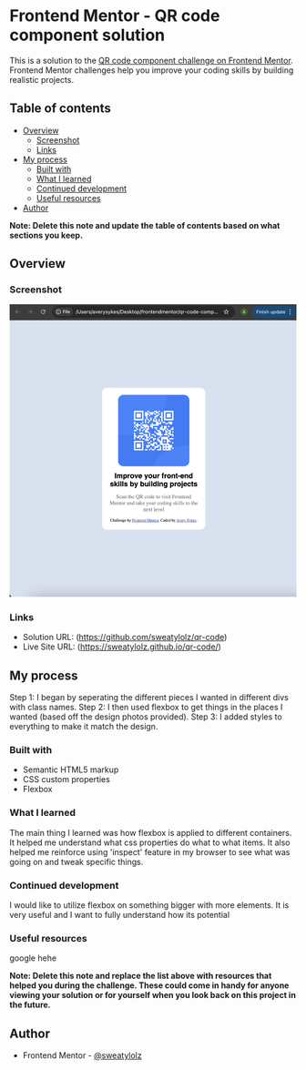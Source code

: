 # Frontend Mentor - QR code component solution

This is a solution to the [QR code component challenge on Frontend Mentor](https://www.frontendmentor.io/challenges/qr-code-component-iux_sIO_H). Frontend Mentor challenges help you improve your coding skills by building realistic projects. 

## Table of contents

- [Overview](#overview)
  - [Screenshot](#screenshot)
  - [Links](#links)
- [My process](#my-process)
  - [Built with](#built-with)
  - [What I learned](#what-i-learned)
  - [Continued development](#continued-development)
  - [Useful resources](#useful-resources)
- [Author](#author)

**Note: Delete this note and update the table of contents based on what sections you keep.**

## Overview

### Screenshot

![](./screenshots/qrfinal.png)

### Links

- Solution URL: (https://github.com/sweatylolz/qr-code)
- Live Site URL: (https://sweatylolz.github.io/qr-code/)

## My process

Step 1: I began by seperating the different pieces I wanted in different divs with class names. 
Step 2: I then used flexbox to get things in the places I wanted (based off the design photos provided).
Step 3: I added styles to everything to make it match the design.

### Built with

- Semantic HTML5 markup
- CSS custom properties
- Flexbox

### What I learned

The main thing I learned was how flexbox is applied to different containers. It helped me understand what css properties do what to what items. It also helped me reinforce using 'inspect' feature in my browser to see what was going on and tweak specific things.

### Continued development

I would like to utilize flexbox on something bigger with more elements. It is very useful and I want to fully understand how its potential



### Useful resources

google hehe

**Note: Delete this note and replace the list above with resources that helped you during the challenge. These could come in handy for anyone viewing your solution or for yourself when you look back on this project in the future.**

## Author

- Frontend Mentor - [@sweatylolz](https://www.frontendmentor.io/profile/sweatylolz)
